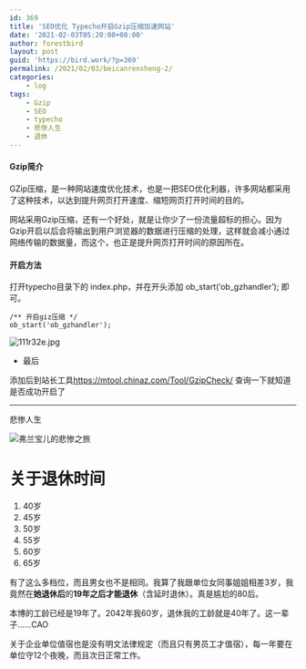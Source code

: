 ```yaml
---
id: 369
title: 'SEO优化 Typecho开启Gzip压缩加速网站'
date: '2021-02-03T05:20:00+08:00'
author: forestbird
layout: post
guid: 'https://bird.work/?p=369'
permalink: /2021/02/03/beicanrensheng-2/
categories:
    - log
tags:
    - Gzip
    - SEO
    - typecho
    - 悲惨人生
    - 退休
---
```


#### Gzip简介

GZip压缩，是一种网站速度优化技术，也是一把SEO优化利器，许多网站都采用了这种技术，以达到提升网页打开速度、缩短网页打开时间的目的。

网站采用Gzip压缩，还有一个好处，就是让你少了一份流量超标的担心。因为Gzip开启以后会将输出到用户浏览器的数据进行压缩的处理，这样就会减小通过网络传输的数据量，而这个，也正是提升网页打开时间的原因所在。

#### 开启方法

打开typecho目录下的 index.php，并在开头添加 ob\_start(‘ob\_gzhandler’); 即可。

```
/** 开启giz压缩 */
ob_start('ob_gzhandler');

```

![111r32e.jpg](http://go123.top/usr/uploads/2021/03/347732127.jpg "111r32e.jpg")

- 最后

添加后到站长工具<https://mtool.chinaz.com/Tool/GzipCheck/> 查询一下就知道是否成功开启了

---

悲惨人生

![弗兰宝儿的悲惨之旅](https://bird.work/usr/uploads/2021/02/84109486.jpg "弗兰宝儿的悲惨之旅")

# 关于退休时间

1. 40岁
2. 45岁
3. 50岁
4. 55岁
5. 60岁
6. 65岁

有了这么多档位，而且男女也不是相同。我算了我跟单位女同事姐姐相差3岁，我竟然在**她退休后**的**19年之后才能退休**（含延时退休）。真是尴尬的80后。

本博的工龄已经是19年了。2042年我60岁，退休我的工龄就是40年了。这一辈子……CAO

关于企业单位值宿也是没有明文法律规定（而且只有男员工才值宿），每一年要在单位守12个夜晚，而且次日正常工作。